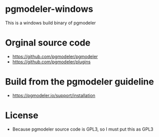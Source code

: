 # pgmodeler-windows
This is a windows build binary of pgmodeler

# Orginal source code
- https://github.com/pgmodeler/pgmodeler
- https://github.com/pgmodeler/plugins

# Build from the pgmodeler guideline
- https://pgmodeler.io/support/installation

# License
- Because pgmodeler source code is GPL3, so I must put this as GPL3
